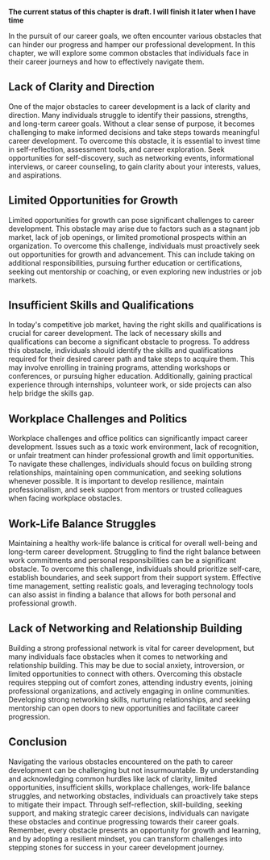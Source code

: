 **The current status of this chapter is draft. I will finish it later when I have time**

In the pursuit of our career goals, we often encounter various obstacles that can hinder our progress and hamper our professional development. In this chapter, we will explore some common obstacles that individuals face in their career journeys and how to effectively navigate them.

Lack of Clarity and Direction
-----------------------------

One of the major obstacles to career development is a lack of clarity and direction. Many individuals struggle to identify their passions, strengths, and long-term career goals. Without a clear sense of purpose, it becomes challenging to make informed decisions and take steps towards meaningful career development. To overcome this obstacle, it is essential to invest time in self-reflection, assessment tools, and career exploration. Seek opportunities for self-discovery, such as networking events, informational interviews, or career counseling, to gain clarity about your interests, values, and aspirations.

Limited Opportunities for Growth
--------------------------------

Limited opportunities for growth can pose significant challenges to career development. This obstacle may arise due to factors such as a stagnant job market, lack of job openings, or limited promotional prospects within an organization. To overcome this challenge, individuals must proactively seek out opportunities for growth and advancement. This can include taking on additional responsibilities, pursuing further education or certifications, seeking out mentorship or coaching, or even exploring new industries or job markets.

Insufficient Skills and Qualifications
--------------------------------------

In today's competitive job market, having the right skills and qualifications is crucial for career development. The lack of necessary skills and qualifications can become a significant obstacle to progress. To address this obstacle, individuals should identify the skills and qualifications required for their desired career path and take steps to acquire them. This may involve enrolling in training programs, attending workshops or conferences, or pursuing higher education. Additionally, gaining practical experience through internships, volunteer work, or side projects can also help bridge the skills gap.

Workplace Challenges and Politics
---------------------------------

Workplace challenges and office politics can significantly impact career development. Issues such as a toxic work environment, lack of recognition, or unfair treatment can hinder professional growth and limit opportunities. To navigate these challenges, individuals should focus on building strong relationships, maintaining open communication, and seeking solutions whenever possible. It is important to develop resilience, maintain professionalism, and seek support from mentors or trusted colleagues when facing workplace obstacles.

Work-Life Balance Struggles
---------------------------

Maintaining a healthy work-life balance is critical for overall well-being and long-term career development. Struggling to find the right balance between work commitments and personal responsibilities can be a significant obstacle. To overcome this challenge, individuals should prioritize self-care, establish boundaries, and seek support from their support system. Effective time management, setting realistic goals, and leveraging technology tools can also assist in finding a balance that allows for both personal and professional growth.

Lack of Networking and Relationship Building
--------------------------------------------

Building a strong professional network is vital for career development, but many individuals face obstacles when it comes to networking and relationship building. This may be due to social anxiety, introversion, or limited opportunities to connect with others. Overcoming this obstacle requires stepping out of comfort zones, attending industry events, joining professional organizations, and actively engaging in online communities. Developing strong networking skills, nurturing relationships, and seeking mentorship can open doors to new opportunities and facilitate career progression.

Conclusion
----------

Navigating the various obstacles encountered on the path to career development can be challenging but not insurmountable. By understanding and acknowledging common hurdles like lack of clarity, limited opportunities, insufficient skills, workplace challenges, work-life balance struggles, and networking obstacles, individuals can proactively take steps to mitigate their impact. Through self-reflection, skill-building, seeking support, and making strategic career decisions, individuals can navigate these obstacles and continue progressing towards their career goals. Remember, every obstacle presents an opportunity for growth and learning, and by adopting a resilient mindset, you can transform challenges into stepping stones for success in your career development journey.
